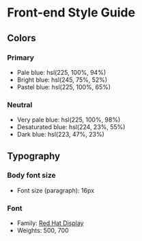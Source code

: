 # Front-end Style Guide

## Colors

### Primary

- Pale blue: hsl(225, 100%, 94%)
- Bright blue: hsl(245, 75%, 52%)
- Pastel blue: hsl(225, 100%, 65%)

### Neutral

- Very pale blue: hsl(225, 100%, 98%)
- Desaturated blue: hsl(224, 23%, 55%)
- Dark blue: hsl(223, 47%, 23%)

## Typography

### Body font size

- Font size (paragraph): 16px

### Font

- Family: [Red Hat Display](https://fonts.google.com/specimen/Red+Hat+Display)
- Weights: 500, 700
